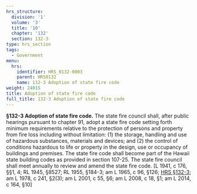 ```yaml
---
hrs_structure:
  division: '1'
  volume: '3'
  title: '10'
  chapter: '132'
  section: 132-3
type: hrs_section
tags:
  - Government
menu:
  hrs:
    identifier: HRS_0132-0003
    parent: HRS0132
    name: 132-3 Adoption of state fire code
weight: 24015
title: Adoption of state fire code
full_title: 132-3 Adoption of state fire code
---
```

**§132-3 Adoption of state fire code.** The state fire council shall, after public hearings pursuant to chapter 91, adopt a state fire code setting forth minimum requirements relative to the protection of persons and property from fire loss including without limitation: (1) the storage, handling and use of hazardous substances, materials and devices; and (2) the control of conditions hazardous to life or property in the design, use or occupancy of buildings and premises. The state fire code shall become part of the Hawaii state building codes as provided in section 107-25\. The state fire council shall meet annually to review and amend the state fire code. [L 1941, c 176, §§1, 4; RL 1945, §8527; RL 1955, §184-3; am L 1965, c 96, §126; [HRS §132-3](/title-10/chapter-132/section-132-3/); am L 1978, c 241, §2(3); am L 2001, c 55, §6; am L 2008, c 18, §1; am L 2014, c 164, §10]
